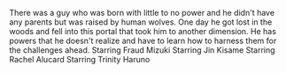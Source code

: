 There was a guy who was born with little to no power and he didn't have any parents but was raised by human wolves. One day he got lost in the woods and  fell into this portal that took him to another dimension. He has powers that he doesn't realize and have to learn how to harness them for the challenges ahead. 
Starring Fraud Mizuki
Starring Jin Kisame
Starring Rachel Alucard
Starring Trinity Haruno
